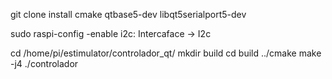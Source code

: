 git clone 
install cmake
qtbase5-dev
libqt5serialport5-dev

sudo raspi-config
	-enable i2c: Intercaface -> I2c
		

cd /home/pi/estimulator/controlador_qt/
mkdir build
cd build
../cmake
make -j4
./controlador